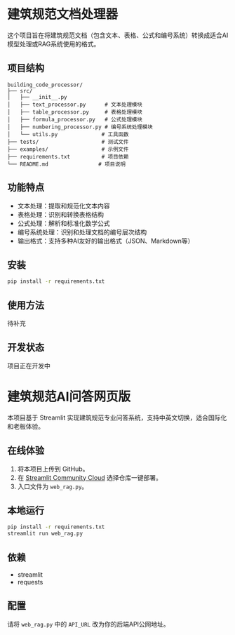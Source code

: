 # 建筑规范文档处理器

这个项目旨在将建筑规范文档（包含文本、表格、公式和编号系统）转换成适合AI模型处理或RAG系统使用的格式。

## 项目结构

```
building_code_processor/
├── src/
│   ├── __init__.py
│   ├── text_processor.py      # 文本处理模块
│   ├── table_processor.py     # 表格处理模块
│   ├── formula_processor.py   # 公式处理模块
│   ├── numbering_processor.py # 编号系统处理模块
│   └── utils.py              # 工具函数
├── tests/                    # 测试文件
├── examples/                 # 示例文件
├── requirements.txt          # 项目依赖
└── README.md                # 项目说明
```

## 功能特点

- 文本处理：提取和规范化文本内容
- 表格处理：识别和转换表格结构
- 公式处理：解析和标准化数学公式
- 编号系统处理：识别和处理文档的编号层次结构
- 输出格式：支持多种AI友好的输出格式（JSON、Markdown等）

## 安装

```bash
pip install -r requirements.txt
```

## 使用方法

待补充

## 开发状态

项目正在开发中

# 建筑规范AI问答网页版

本项目基于 Streamlit 实现建筑规范专业问答系统，支持中英文切换，适合国际化和老板体验。

## 在线体验

1. 将本项目上传到 GitHub。
2. 在 [Streamlit Community Cloud](https://streamlit.io/cloud) 选择仓库一键部署。
3. 入口文件为 `web_rag.py`。

## 本地运行

```bash
pip install -r requirements.txt
streamlit run web_rag.py
```

## 依赖
- streamlit
- requests

## 配置
请将 `web_rag.py` 中的 `API_URL` 改为你的后端API公网地址。 